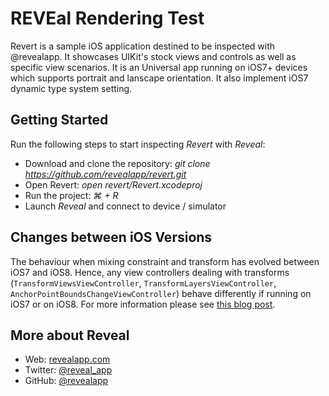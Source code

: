 # REVEal Rendering Test

Revert is a sample iOS application destined to be inspected with @revealapp. It showcases UIKit's stock views and controls as well as specific view scenarios. It is an Universal app running on iOS7+ devices which supports portrait and lanscape orientation. It also implement iOS7 dynamic type system setting.

## Getting Started

Run the following steps to start inspecting _Revert_ with _Reveal_:

- Download and clone the repository: _git clone https://github.com/revealapp/revert.git_
- Open Revert: _open revert/Revert.xcodeproj_
- Run the project: _⌘ + R_
- Launch _Reveal_ and connect to device / simulator

## Changes between iOS Versions

The behaviour when mixing constraint and transform has evolved between iOS7 and iOS8. Hence, any view controllers dealing with transforms (`TransformViewsViewController`, `TransformLayersViewController`, `AnchorPointBoundsChangeViewController`) behave differently if running on iOS7 or on iOS8. For more information please see [this blog post](http://revealapp.com/blog/constraints-and-transforms.html).

## More about Reveal

- Web: [revealapp.com](https://www.revealapp.com)
- Twitter: [@reveal_app](https://twitter.com/reveal_app)
- GitHub: [@revealapp](https://github.com/revealapp)